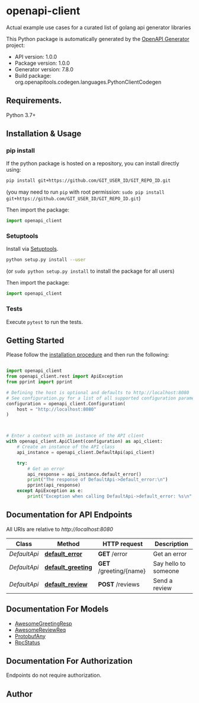 # openapi-client
Actual example use cases for a curated list of golang api generator libraries

This Python package is automatically generated by the [OpenAPI Generator](https://openapi-generator.tech) project:

- API version: 1.0.0
- Package version: 1.0.0
- Generator version: 7.8.0
- Build package: org.openapitools.codegen.languages.PythonClientCodegen

## Requirements.

Python 3.7+

## Installation & Usage
### pip install

If the python package is hosted on a repository, you can install directly using:

```sh
pip install git+https://github.com/GIT_USER_ID/GIT_REPO_ID.git
```
(you may need to run `pip` with root permission: `sudo pip install git+https://github.com/GIT_USER_ID/GIT_REPO_ID.git`)

Then import the package:
```python
import openapi_client
```

### Setuptools

Install via [Setuptools](http://pypi.python.org/pypi/setuptools).

```sh
python setup.py install --user
```
(or `sudo python setup.py install` to install the package for all users)

Then import the package:
```python
import openapi_client
```

### Tests

Execute `pytest` to run the tests.

## Getting Started

Please follow the [installation procedure](#installation--usage) and then run the following:

```python

import openapi_client
from openapi_client.rest import ApiException
from pprint import pprint

# Defining the host is optional and defaults to http://localhost:8080
# See configuration.py for a list of all supported configuration parameters.
configuration = openapi_client.Configuration(
    host = "http://localhost:8080"
)



# Enter a context with an instance of the API client
with openapi_client.ApiClient(configuration) as api_client:
    # Create an instance of the API class
    api_instance = openapi_client.DefaultApi(api_client)

    try:
        # Get an error
        api_response = api_instance.default_error()
        print("The response of DefaultApi->default_error:\n")
        pprint(api_response)
    except ApiException as e:
        print("Exception when calling DefaultApi->default_error: %s\n" % e)

```

## Documentation for API Endpoints

All URIs are relative to *http://localhost:8080*

Class | Method | HTTP request | Description
------------ | ------------- | ------------- | -------------
*DefaultApi* | [**default_error**](docs/DefaultApi.md#default_error) | **GET** /error | Get an error
*DefaultApi* | [**default_greeting**](docs/DefaultApi.md#default_greeting) | **GET** /greeting/{name} | Say hello to someone
*DefaultApi* | [**default_review**](docs/DefaultApi.md#default_review) | **POST** /reviews | Send a review


## Documentation For Models

 - [AwesomeGreetingResp](docs/AwesomeGreetingResp.md)
 - [AwesomeReviewReq](docs/AwesomeReviewReq.md)
 - [ProtobufAny](docs/ProtobufAny.md)
 - [RpcStatus](docs/RpcStatus.md)


<a id="documentation-for-authorization"></a>
## Documentation For Authorization

Endpoints do not require authorization.


## Author




